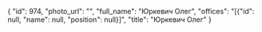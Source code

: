{
    "id": 974,
    "photo_url": "",
    "full_name": "Юркевич Олег",
    "offices": "[{\"id\": null, \"name\": null, \"position\": null}]",
    "title": "Юркевич Олег"
}